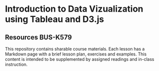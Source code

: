 # Introduction to Data Vizualization using Tableau and D3.js
##  Resources BUS-K579

This repository contains sharable course materials.
Each lesson has a Markdown page with a brief lesson plan, exercises and examples.
This content is intended to be supplemented by assigned readings and in-class instruction.

